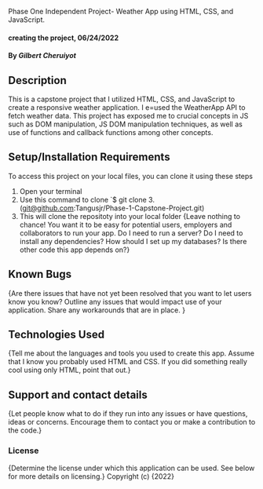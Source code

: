 Phase One Independent Project- Weather App using HTML, CSS, and JavaScript.

#### creating the project, 06/24/2022

#### By _Gilbert Cheruiyot_

## Description

This is a capstone project that I utilized HTML, CSS, and JavaScript to create a responsive weather application. I e=used the WeatherApp API to fetch weather data. This project has exposed me to crucial concepts in JS such as DOM manipulation, JS DOM manipulation techniques, as well as use of functions and callback functions among other concepts.

## Setup/Installation Requirements

To access this project on your local files, you can clone it using these steps

1. Open your terminal
2. Use this command to clone `$ git clone
   3.(git@github.com:Tangusjr/Phase-1-Capstone-Project.git)
3. This will clone the repositoty into your local folder
   {Leave nothing to chance! You want it to be easy for potential users, employers and collaborators to run your app. Do I need to run a server? Do I need to install any dependencies? How should I set up my databases? Is there other code this app depends on?}

## Known Bugs

{Are there issues that have not yet been resolved that you want to let users know you know? Outline any issues that would impact use of your application. Share any workarounds that are in place. }

## Technologies Used

{Tell me about the languages and tools you used to create this app. Assume that I know you probably used HTML and CSS. If you did something really cool using only HTML, point that out.}

## Support and contact details

{Let people know what to do if they run into any issues or have questions, ideas or concerns. Encourage them to contact you or make a contribution to the code.}

### License

{Determine the license under which this application can be used. See below for more details on licensing.}
Copyright (c) {2022}

